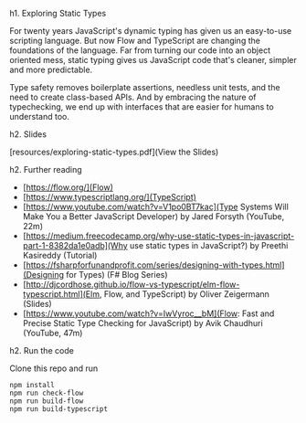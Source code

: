 h1. Exploring Static Types

​For twenty years JavaScript's dynamic typing has given us an easy-to-use scripting language. But now Flow and TypeScript are changing the foundations of the language. Far from turning our code into an object oriented mess, static typing gives us JavaScript code that's cleaner, simpler and more predictable.

Type safety removes boilerplate assertions, needless unit tests, and the need to create class-based APIs. And by embracing the nature of typechecking, we end up with interfaces that are easier for humans to understand too.

h2. Slides

[resources/exploring-static-types.pdf](View the Slides)

h2. Further reading

* [https://flow.org/](Flow)
* [https://www.typescriptlang.org/](TypeScript)
* [https://www.youtube.com/watch?v=V1po0BT7kac](Type Systems Will Make You a Better JavaScript Developer) by Jared Forsyth (YouTube, 22m)
* [https://medium.freecodecamp.org/why-use-static-types-in-javascript-part-1-8382da1e0adb](Why use static types in JavaScript?) by Preethi Kasireddy (Tutorial)
* [https://fsharpforfunandprofit.com/series/designing-with-types.html](Designing for Types) (F# Blog Series)
* [http://djcordhose.github.io/flow-vs-typescript/elm-flow-typescript.html](Elm, Flow, and TypeScript) by Oliver Zeigermann (Slides)
* [https://www.youtube.com/watch?v=IwVyroc__bM](Flow: Fast and Precise Static Type Checking for JavaScript) by Avik Chaudhuri (YouTube, 47m)

h2. Run the code

Clone this repo and run

```
npm install
npm run check-flow
npm run build-flow
npm run build-typescript
```
